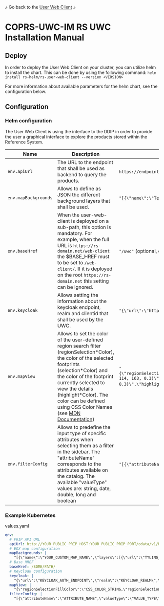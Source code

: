 :arrow_heading_up: Go back to the [User Web Client](../README.md) :arrow_heading_up:

# COPRS-UWC-IM RS UWC Installation Manual

## Deploy

In order to deploy the User Web Client on your cluster, you can utilize helm to install the chart. This can be done by using the following command:
`helm install rs-helm/rs-user-web-client --version <VERSION>`

For more information about available parameters for the helm chart, see the configuration below.

## Configuration

### Helm configuration

The User Web Client is using the interface to the DDIP in order to provide the user a graphical interface to explore the products stored within the Reference System.

| Name                 | Description                                                                                                                                                                                                                                                                                                                                                                            | Value Example                                                                                                                                                                                                                                                                                                                               |
| -------------------- | -------------------------------------------------------------------------------------------------------------------------------------------------------------------------------------------------------------------------------------------------------------------------------------------------------------------------------------------------------------------------------------- | ------------------------------------------------------------------------------------------------------------------------------------------------------------------------------------------------------------------------------------------------------------------------------------------------------------------------------------------- |
| `env.apiUrl`         | The URL to the endpoint that shall be used as backend to query the products.                                                                                                                                                                                                                                                                                                           | `https://endpoint.server/prip/odata/v1/Products` (mandatory)                                                                                                                                                                                                                                                                                |
| `env.mapBackgrounds` | Allows to define as JSON the different background layers that shall be used.                                                                                                                                                                                                                                                                                                           | `"[{\"name\":\"Terrain + Overlay\",\"layers\":[{\"url\":\"https://tiles.esa.maps.eox.at/wms\",\"layerName\":\"terrain_3857\"}]}]"` (mandatory)                                                                                                                                                                                              |
| `env.baseHref`       | When the user-web-client is deployed on a sub-path, this option is mandatory. For example, when the full URL is `https://rs-domain.net/web-client` the $BASE_HREF must to be set to `/web-client/`. If it is deployed on the root `https://rs-domain.net` this setting can be ignored.                                                                                                 | `"/uwc"` (optional, default: `"/"`)                                                                                                                                                                                                                                                                                                         |
| `env.keycloak`       | Allows setting the information about the keycloak endpoint, realm and clientid that shall be used by the UWC.                                                                                                                                                                                                                                                                          | `"{\"url\":\"http://keycloack-server:8080/auth\",\"realm\":\"master\",\"clientId\": \"user-web-client\"}"` (mandatory)                                                                                                                                                                                                                      |
| `env.mapView`        | Allows to set the color of the user-defined region search filter (regionSelection\*Color), the color of the selected footprints (selection\*Color) and the color of the footprint currently selected to view the details (highlight\*Color). The color can be defined using CSS Color Names (see [MDN Documentation](https://developer.mozilla.org/en-US/docs/Web/CSS/color#examples)) | `"{\"regionSelectionFillColor\":\"rgba(255,155,51,0.3)\",\"regionSelectionStrokeColor\":\"rgba(255,155,51,0.6)\",\"selectionFillColor\":\"rgba(0, 114, 163, 0.3)\",\"selectionStrokeColor\":\"rgba(0, 114, 163, 0.6)\",\"highlightFillColor\":\"rgba(50, 211, 63, 0.3)\",\"highlightStrokeColor\":\"rgba(50, 211, 63, 0.8)\"}"` (mandatory) |
| `env.filterConfig`   | Allows to predefine the input type of specific attributes when selecting them as a filter in the sidebar. The "attributeName" corresponds to the attributes available on the catalog. The available "valueType" values are: string, date, double, long and boolean                                                                                                                     | `"[{\"attributeName\":\"PublicationDate\",\"valueType\":\"date\"}]"` (optional, default:`"[]"`)                                                                                                                                                                                                                                             |

### Example Kubernetes

values.yaml

```yaml
env:
  # PRIP API URL
  apiUrl: http://YOUR_PUBLIC_PRIP_HOST:YOUR_PUBLIC_PRIP_PORT/odata/v1/Products
  # EOX map configuration
  mapBackgrounds: |
    "[{\"name\":\"YOUR_CUSTOM_MAP_NAME\",\"layers\":[{\"url\":\"TYLING_SERVER_BACKEND_URL\",\"layerName\":\"CHOSEN_TYLING_LAYER\"}]}]"
  # Base HREF
  baseHref: /SOME/PATH/
  # Keycloak configuration
  keycloak: |
    "{\"url\":\"KEYCLOAK_AUTH_ENDPOINT\",\"realm\":\"KEYCLOAK_REALM\",\"clientId\": \"CLIENT_ID\"}
  mapView: |
    "{\"regionSelectionFillColor\":\"CSS_COLOR_STRING,\"regionSelectionStrokeColor\":\"CSS_COLOR_STRING,\"selectionFillColor\":\"CSS_COLOR_STRING\",\"selectionStrokeColor\":\"CSS_COLOR_STRING\",\"highlightFillColor\":\"CSS_COLOR_STRING\",\"highlightStrokeColor\":\"CSS_COLOR_STRING\"}"
  filterConfig: |
    "[{\"attributeName\":\"ATTRIBUTE_NAME",\"valueType\":\"VALUE_TYPE\"}]"
```
